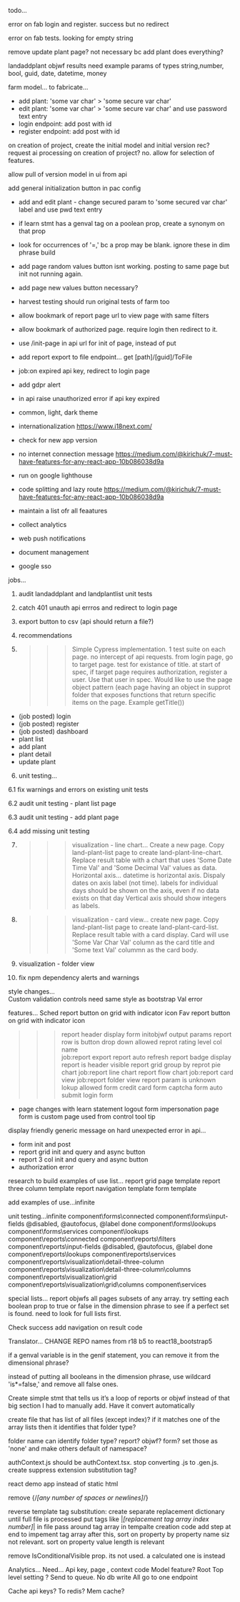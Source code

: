 
todo...  

error on fab login and register. success but no redirect

error on fab tests. looking for empty string

remove update plant page? not necessary bc add plant does everything?

landaddplant objwf results need example params of types string,number, bool, guid, date, datetime, money

farm model... to fabricate...
- add plant: 'some var char' > 'some secure var char'
- edit plant: 'some var char' > 'some secure var char' and use password text entry
- login endpoint: add post with id
- register endpoint: add post with id
    

on creation of project, create the initial model and initial version rec?
request ai processing on creation of project? no. allow for selection of features.

allow pull of version model in ui from api   

add general initialization button in pac config
 
- add and edit plant - change secured param to  'some secured var char' label and use pwd text entry
 
- if learn stmt has a genval tag on a poolean prop, create a synonym on that prop
- look for occurrences of '=,' bc a prop may be blank. ignore these in dim phrase build
- add page random values button isnt working. posting to same page but init not running again.
- add page new values button necessary?        
- harvest testing should run original tests of farm too
- allow bookmark of report page url to view page with same filters
- allow bookmark of authorized page. require login then redirect to it.
- use /init-page in api url for init of page, instead of put
- add report export to file endpoint... get [path]/[guid]/ToFile
- job:on expired api key, redirect to login page
- add gdpr alert
- in api raise unauthorized error if api key expired
- common, light, dark theme
- internationalization https://www.i18next.com/
- check for new app version
- no internet connection message  https://medium.com/@kirichuk/7-must-have-features-for-any-react-app-10b086038d9a
- run on google lighthouse
- code splitting and lazy route https://medium.com/@kirichuk/7-must-have-features-for-any-react-app-10b086038d9a
- maintain a list ofr all feaatures
- collect analytics
- web push notifications
- document management
- google sso


jobs... 

1. audit landaddplant and landplantlist unit tests


1. catch 401 unauth api errros and redirect to login page

2. export button to csv (api should return a file?)
 

4. recommendations

5. >>>Simple Cypress implementation. 
    1 test suite on each page. no intercept of api requests. from login page, go to target page. test for existance of title. at start of spec, if target page requires authorization, register a user. Use that user in spec. Would like to use the page object pattern (each page having an object in supprot folder that exposes functions that return specific items on the page.  Example getTitle())
- (job posted) login
- (job posted) register
- (job posted) dashboard
- plant list
- add plant
- plant detail
- update plant

6. unit testing...

6.1 fix warnings and errors on existing unit tests

6.2 audit unit testing - plant list page

6.3 audit unit testing - add plant page

6.4 add missing unit testing


7. >>>visualization - line chart...
Create a new page.  Copy land-plant-list page to create land-plant-line-chart.  Replace result table with a chart that uses 'Some Date Time Val' and 'Some Decimal Val' values as data. 
Horizontal axis... datetime is horizontal axis. Dispaly dates on axis label (not time). labels for individual days should be shown on the axis, even if no data exists on that day
Vertical axis should show integers as labels. 

8. >>>visualization - card view...
create new page. Copy land-plant-list page to create land-plant-card-list. Replace result table with a card display.  Card will use 'Some Var Char Val' column as the card title and 'Some text Val' colummn as the card body. 

9. visualization - folder view

10. fix npm dependency alerts and warnings 



style changes...   
Custom validation controls need same style as bootstrap Val error  

features... 
Sched report button on grid with indicator icon
Fav report button on grid with indicator icon 
>>>report header display form initobjwf output params
report row is button drop down allowed
reprot rating level col name  
job:report export 
report auto refresh
report badge display
>>>report is header visible
report grid group by
reprot pie chart
job:report line chart
report flow chart
job:report card view
job:report folder view
>>>report param is unknown lokup allowed
form credit card
form captcha
form auto submit 
login form 
- page changes with learn statement
logout form
impersonation page
form is custom page used
from control tool tip  

display friendly generic message on hard unexpected error in api... 
- form init and post 
- report grid init and query and async button
- report 3 col init and query and async button
- authorization error


research to build examples of use list...
report grid page template
report three column template
report navigation template
form template

add examples of use...infinite
 
 
unit testing...infinite
component\forms\connected
component\forms\input-fields @disabled, @autofocus, @label done
component\forms\lookups
component\forms\services
component\lookups
component\reports\connected
component\reports\filters
component\reports\input-fields  @disabled, @autofocus, @label done
component\reports\lookups
component\reports\services
component\reports\visualization\detail-three-column
component\reports\visualization\detail-three-column\columns
component\reports\visualization\grid
component\reports\visualization\grid\columns
component\services
  

special lists...
report
objwfs
all pages 
subsets of any array. try setting each boolean prop to true or false in the dimension phrase to see if a perfect set is found. need to look for full lists first. 
  
  
Check success add navigation on result code 



Translator… 
CHANGE REPO names from r18 b5 to react18_bootstrap5


if a genval variable is in the genif statement, you can remove it from the dimensional phrase?

instead of putting all booleans in the dimension phrase, use wildcard 'is*=false,' and remove all false ones.  

Create simple stmt that tells us it’s a loop of reports or objwf instead of that big section I had to manually add. Have it convert automatically
 
create file that has list of all files (except index)?  if it matches one of the array lists then it identifies that folder type?

folder name can identify folder type? report? objwf? form? set those as 'none' and make others default of namespace?


authContext.js should be authContext.tsx. stop converting .js to .gen.js. create suppress extension substitution tag?

react demo app instead of static html

remove {/*[any number of spaces or newlines]*/}

reverse template tag substitution: 
create separate replacement dictionary until full file is processed
put tags like |*[replacement tag array index number]*| in file
pass around tag array in tempalte creation code
add step at end to impement tag array
after this, sort on property by property name siz not relevant. 
sort on property value length is relevant

remove IsConditionalVisible prop. its not used. a calculated one is instead

Analytics…
Need… Api key, page , context code
Model feature?
Root Top level setting ?
Send to queue. No db write
All go to one endpoint


Cache api keys? To redis? Mem cache?


